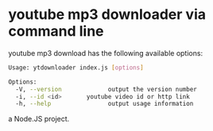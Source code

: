 # youtube mp3 downloader via command line

youtube mp3 download has the following available options:

```bash
Usage: ytdownloader index.js [options]

Options:
  -V, --version             output the version number
  -i, --id <id>       youtube video id or http link
  -h, --help                output usage information
```

a Node.JS project.
